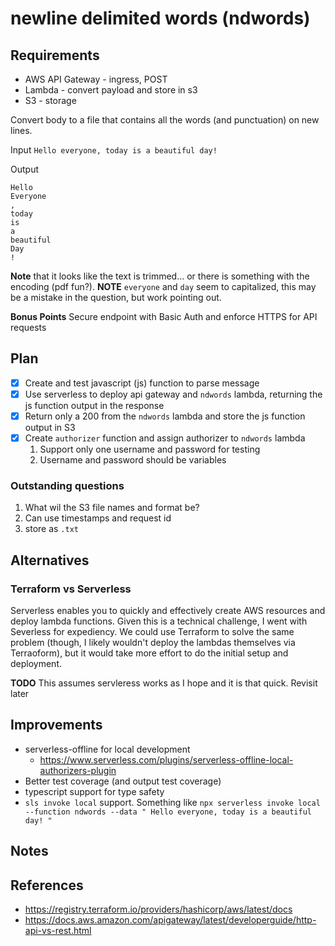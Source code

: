 # newline delimited words (ndwords)

## Requirements

* AWS API Gateway - ingress, POST
* Lambda - convert payload and store in s3
* S3 - storage

Convert body to a file that contains all the words (and punctuation) on new lines.

Input
`​Hello everyone, today is a beautiful day! ​`

Output
```
Hello 
Everyone
,
today
is
a
beautiful
Day
!
```
**Note** that it looks like the text is trimmed... or there is something with the encoding (pdf fun?).
**NOTE** `everyone` and `day` seem to capitalized, this may be a mistake in the question, but work pointing out.

**Bonus Points**
Secure endpoint with Basic Auth and enforce HTTPS for API requests

## Plan

- [x] Create and test javascript (js) function to parse message
- [x] Use serverless to deploy api gateway and `ndwords` lambda, returning the js function output in the response
- [x] Return only a 200 from the `ndwords` lambda and store the js function output in S3
- [x] Create `authorizer` function and assign authorizer to `ndwords` lambda
  1. Support only one username and password for testing
  2. Username and password should be variables

### Outstanding questions

1. What wil the S3 file names and format be?
  1. Can use timestamps and request id
  2. store as `.txt`

## Alternatives

### Terraform vs Serverless
Serverless enables you to quickly and effectively create AWS resources and deploy lambda functions. Given this is a technical challenge, I went with Severless for expediency. We could use Terraform to solve the same problem (though, I likely wouldn't deploy the lambdas themselves via Terraoform), but it would take more effort to do the initial setup and deployment.

**TODO** This assumes servleress works as I hope and it is that quick. Revisit later

## Improvements

* serverless-offline for local development
  * https://www.serverless.com/plugins/serverless-offline-local-authorizers-plugin
* Better test coverage (and output test coverage)
* typescript support for type safety
* `sls invoke local` support. Something like `npx serverless invoke local --function ndwords --data " Hello everyone, today is a beautiful day! "`

## Notes

## References 

- https://registry.terraform.io/providers/hashicorp/aws/latest/docs
- https://docs.aws.amazon.com/apigateway/latest/developerguide/http-api-vs-rest.html